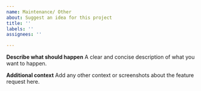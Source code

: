 ```yaml
---
name: Maintenance/ Other
about: Suggest an idea for this project
title: ''
labels: ''
assignees: ''

---
```


**Describe what should happen**
A clear and concise description of what you want to happen.

**Additional context**
Add any other context or screenshots about the feature request here.
